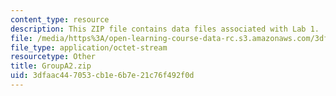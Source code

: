 ```yaml
---
content_type: resource
description: This ZIP file contains data files associated with Lab 1.
file: /media/https%3A/open-learning-course-data-rc.s3.amazonaws.com/3dfaac447053cb1e6b7e21c76f492f0d_groupA2.zip
file_type: application/octet-stream
resourcetype: Other
title: GroupA2.zip
uid: 3dfaac44-7053-cb1e-6b7e-21c76f492f0d
---
```

